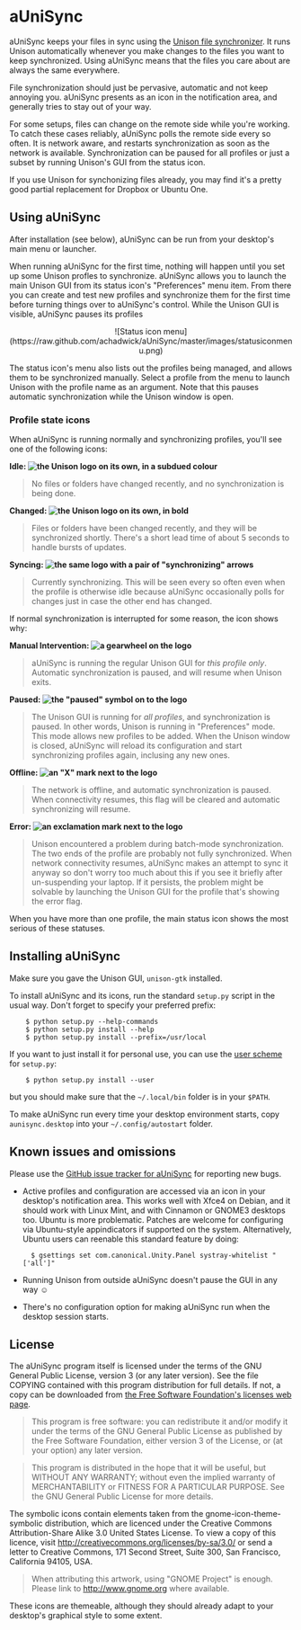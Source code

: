 # aUniSync

aUniSync keeps your files in sync using the [Unison file synchronizer](http://www.cis.upenn.edu/~bcpierce/unison/status.html). It runs Unison automatically whenever you make changes to the files you want to keep synchronized. Using aUniSync means that the files you care about are always the same everywhere.

File synchronization should just be pervasive, automatic and not keep annoying you. aUniSync presents as an icon in the notification area, and generally tries to stay out of your way.

For some setups, files can change on the remote side while you're working. To catch these cases reliably, aUniSync polls the remote side every so often. It is network aware, and restarts synchronization as soon as the network is available. Synchronization can be paused for all profiles or just a subset by running Unison's GUI from the status icon.

If you use Unison for synchonizing files already, you may find it's a pretty good partial replacement for Dropbox or Ubuntu One.

## Using aUniSync

After installation (see below), aUniSync can be run from your desktop's main menu or launcher.

When running aUniSync for the first time, nothing will happen until you set up some Unison profles to synchronize. aUniSync allows you to launch the main Unison GUI from its status icon's "Preferences" menu item. From there you can create and test new profiles and synchronize them for the first time before turning things over to aUniSync's control. While the Unison GUI is visible, aUniSync pauses its profiles

<center>![Status icon menu](https://raw.github.com/achadwick/aUniSync/master/images/statusiconmenu.png)</center>

The status icon's menu also lists out the profiles being managed, and allows them to be synchronized manually. Select a profile from the menu to launch Unison with the profile name as an argument. Note that this pauses automatic synchronization while the Unison window is open.

### Profile state icons

When aUniSync is running normally and synchronizing profiles, you'll see one of the following icons:

**Idle: ![the Unison logo on its own, in a subdued colour](https://rawgithub.com/achadwick/aUniSync/master/icons/status/aunisync-idle-symbolic.svg)**

> No files or folders have changed recently, and no synchronization is being done.

**Changed: ![the Unison logo on its own, in bold](https://rawgithub.com/achadwick/aUniSync/master/icons/status/aunisync-changed-symbolic.svg)**

> Files or folders have been changed recently, and they will be synchronized shortly. There's a short lead time of about 5 seconds to handle bursts of updates.

**Syncing: ![the same logo with a pair of "synchronizing" arrows](https://rawgithub.com/achadwick/aUniSync/master/icons/status/aunisync-active-symbolic.svg)**

> Currently synchronizing. This will be seen every so often even when the profile is otherwise idle because aUniSync occasionally polls for changes just in case the other end has changed.

If normal synchronization is interrupted for some reason, the icon shows why:

**Manual Intervention: ![a gearwheel on the logo](https://rawgithub.com/achadwick/aUniSync/master/icons/status/aunisync-properties-symbolic.svg)**

> aUniSync is running the regular Unison GUI for *this profile only*. Automatic synchronization is paused, and will resume when Unison exits.

**Paused: ![the "paused" symbol on to the logo](https://rawgithub.com/achadwick/aUniSync/master/icons/status/aunisync-paused-symbolic.svg)**

> The Unison GUI is running for *all profiles*, and synchronization is paused. In other words, Unison is running in "Preferences" mode. This mode allows new profiles to be added. When the Unison window is closed, aUniSync will reload its configuration and start synchronizing profiles again, inclusing any new ones.

**Offline: ![an "X" mark next to the logo](https://rawgithub.com/achadwick/aUniSync/master/icons/status/aunisync-offline-symbolic.svg)**

> The network is offline, and automatic synchronization is paused. When connectivity resumes, this flag will be cleared and automatic synchronizing will resume.

**Error: ![an exclamation mark next to the logo](https://rawgithub.com/achadwick/aUniSync/master/icons/status/aunisync-error-symbolic.svg)**

> Unison encountered a problem during batch-mode synchronization. The two ends of the profile are probably not fully synchronized. When network connectivity resumes, aUniSync makes an attempt to sync it anyway so don't worry too much about this if you see it briefly after un-suspending your laptop. If it persists, the problem might be solvable by launching the Unison GUI for the profile that's showing the error flag.

When you have more than one profile, the main status icon shows the most serious of these statuses.

## Installing aUniSync

Make sure you gave the Unison GUI, `unison-gtk` installed.

To install aUniSync and its icons, run the standard `setup.py` script in the usual way. Don't forget to specify your preferred prefix:

        $ python setup.py --help-commands
        $ python setup.py install --help
        $ python setup.py install --prefix=/usr/local

If you want to just install it for personal use, you can use the [user scheme](http://docs.python.org/2/install/#alternate-installation) for `setup.py`:

        $ python setup.py install --user

but you should make sure that the `~/.local/bin` folder is in your `$PATH`.

To make aUniSync run every time your desktop environment starts, copy `aunisync.desktop` into your `~/.config/autostart` folder.

## Known issues and omissions

Please use the [GitHub issue tracker for aUniSync](https://github.com/achadwick/aUniSync/issues) for reporting new bugs.

* Active profiles and configuration are accessed via an icon in your desktop's notification area. This works well with Xfce4 on Debian, and it should work with Linux Mint, and with Cinnamon or GNOME3 desktops too. Ubuntu is more problematic. Patches are welcome for configuring via Ubuntu-style appindicators if supported on the system. Alternatively, Ubuntu users can reenable this standard feature by doing:

        $ gsettings set com.canonical.Unity.Panel systray-whitelist "['all']"

* Running Unison from outside aUniSync doesn't pause the GUI in any way ☺

* There's no configuration option for making aUniSync run when the desktop session starts.

## License

The aUniSync program itself is licensed under the terms of the GNU General Public License, version 3 (or any later version). See the file COPYING contained with this program distribution for full details. If not, a copy can be downloaded from [the Free Software Foundation's licenses web page](http://www.gnu.org/licenses/).

> This program is free software: you can redistribute it and/or modify it under the terms of the GNU General Public License as published by the Free Software Foundation, either version 3 of the License, or (at your option) any later version.

> This program is distributed in the hope that it will be useful, but WITHOUT ANY WARRANTY; without even the implied warranty of MERCHANTABILITY or FITNESS FOR A PARTICULAR PURPOSE.  See the GNU General Public License for more details.

The symbolic icons contain elements taken from the gnome-icon-theme-symbolic distribution, which are licenced under the Creative Commons Attribution-Share Alike 3.0 United States License. To view a copy of this licence, visit http://creativecommons.org/licenses/by-sa/3.0/ or send a letter to Creative Commons, 171 Second Street, Suite 300, San Francisco, California 94105, USA.

> When attributing this artwork, using "GNOME Project" is enough. Please link
to http://www.gnome.org where available.

These icons are themeable, although they should already adapt to your desktop's graphical style to some extent.
